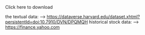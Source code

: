 
Click here to download 

the textual data: --> https://dataverse.harvard.edu/dataset.xhtml?persistentId=doi:10.7910/DVN/DPQMQH
historical stock data: --> https://finance.yahoo.com 
